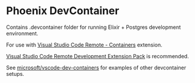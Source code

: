 # Phoenix DevContainer

Contains .devcontainer folder for running Elixir + Postgres development environment.

For use with [Visual Studio Code Remote - Containers](https://code.visualstudio.com/docs/remote/containers) extension.

[Visual Studio Code Remote Development Extension Pack](https://marketplace.visualstudio.com/items?itemName=ms-vscode-remote.vscode-remote-extensionpack) is recommended.

See [microsoft/vscode-dev-containers](https://github.com/microsoft/vscode-dev-containers) for examples of other devcontainer setups.
